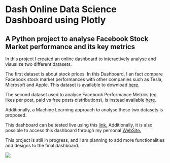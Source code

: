 # Dash Online Data Science Dashboard using Plotly

## A Python project to analyse Facebook Stock Market performance and its key metrics

In this project I created an online dashboard to interactively analyse and visualize two different datasets. <br>

The first dataset is about stock prices. In this Dashboard, I an fact compare Facebook stock market performances with other companies such as Tesla, Microsoft and Apple. This dataset is available to download [here](https://www.kaggle.com/borismarjanovic/price-volume-data-for-all-us-stocks-etfs/downloads/price-volume-data-for-all-us-stocks-etfs.zip/3). <br>

The second dataset used to analyse Facebook Performance Metrics (eg. likes per post, paid vs free posts distributions), is instead available [here](https://www.sciencedirect.com/science/article/abs/pii/S0148296316000813?via%3Dihub). <br>

Additionally, a Machine Learning approach to analyse these two datasets is proposed.

This dashboard can be tested live using this [link.](https://salty-tor-65518.herokuapp.com/) Additionally, it is also possible to access this dashboard through my personal [WebSite.](https://pierpaolo28.github.io/)

This project is still in progress, and I am planning to add more functionalities and designs to the final dashboard. 

![](dash.gif)
